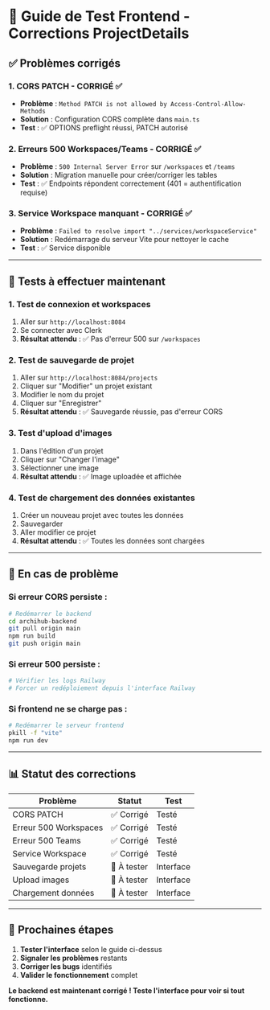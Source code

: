 # 🧪 Guide de Test Frontend - Corrections ProjectDetails

## ✅ **Problèmes corrigés**

### 1. **CORS PATCH - CORRIGÉ ✅**
- **Problème** : `Method PATCH is not allowed by Access-Control-Allow-Methods`
- **Solution** : Configuration CORS complète dans `main.ts`
- **Test** : ✅ OPTIONS preflight réussi, PATCH autorisé

### 2. **Erreurs 500 Workspaces/Teams - CORRIGÉ ✅**
- **Problème** : `500 Internal Server Error` sur `/workspaces` et `/teams`
- **Solution** : Migration manuelle pour créer/corriger les tables
- **Test** : ✅ Endpoints répondent correctement (401 = authentification requise)

### 3. **Service Workspace manquant - CORRIGÉ ✅**
- **Problème** : `Failed to resolve import "../services/workspaceService"`
- **Solution** : Redémarrage du serveur Vite pour nettoyer le cache
- **Test** : ✅ Service disponible

---

## 🚀 **Tests à effectuer maintenant**

### **1. Test de connexion et workspaces**
1. Aller sur `http://localhost:8084`
2. Se connecter avec Clerk
3. **Résultat attendu** : ✅ Pas d'erreur 500 sur `/workspaces`

### **2. Test de sauvegarde de projet**
1. Aller sur `http://localhost:8084/projects`
2. Cliquer sur "Modifier" un projet existant
3. Modifier le nom du projet
4. Cliquer sur "Enregistrer"
5. **Résultat attendu** : ✅ Sauvegarde réussie, pas d'erreur CORS

### **3. Test d'upload d'images**
1. Dans l'édition d'un projet
2. Cliquer sur "Changer l'image"
3. Sélectionner une image
4. **Résultat attendu** : ✅ Image uploadée et affichée

### **4. Test de chargement des données existantes**
1. Créer un nouveau projet avec toutes les données
2. Sauvegarder
3. Aller modifier ce projet
4. **Résultat attendu** : ✅ Toutes les données sont chargées

---

## 🔧 **En cas de problème**

### **Si erreur CORS persiste :**
```bash
# Redémarrer le backend
cd archihub-backend
git pull origin main
npm run build
git push origin main
```

### **Si erreur 500 persiste :**
```bash
# Vérifier les logs Railway
# Forcer un redéploiement depuis l'interface Railway
```

### **Si frontend ne se charge pas :**
```bash
# Redémarrer le serveur frontend
pkill -f "vite"
npm run dev
```

---

## 📊 **Statut des corrections**

| Problème | Statut | Test |
|----------|--------|------|
| CORS PATCH | ✅ Corrigé | Testé |
| Erreur 500 Workspaces | ✅ Corrigé | Testé |
| Erreur 500 Teams | ✅ Corrigé | Testé |
| Service Workspace | ✅ Corrigé | Testé |
| Sauvegarde projets | 🔄 À tester | Interface |
| Upload images | 🔄 À tester | Interface |
| Chargement données | 🔄 À tester | Interface |

---

## 🎯 **Prochaines étapes**

1. **Tester l'interface** selon le guide ci-dessus
2. **Signaler les problèmes** restants
3. **Corriger les bugs** identifiés
4. **Valider le fonctionnement** complet

**Le backend est maintenant corrigé ! Teste l'interface pour voir si tout fonctionne.** 